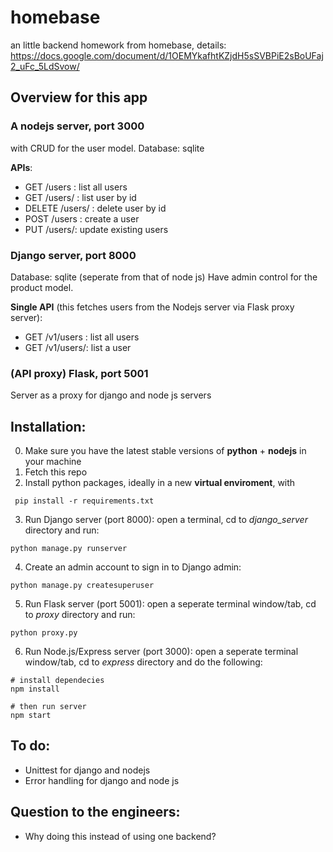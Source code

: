 # homebase
an little backend homework from homebase, details: https://docs.google.com/document/d/1OEMYkafhtKZjdH5sSVBPiE2sBoUFaj2_uFc_5LdSvow/

## Overview for this app

### A nodejs server, port 3000

with CRUD for the user model.
Database: sqlite

**APIs**:
- GET /users : list all users
- GET /users/<id> : list user by id
- DELETE /users/<id> : delete user by id
- POST /users : create a user
- PUT /users/<id>: update existing users


### Django server, port 8000
Database: sqlite (seperate from that of node js)
Have admin control for the product model. 

**Single API** (this fetches users from the Nodejs server via Flask proxy server):
- GET /v1/users : list all users
- GET /v1/users/<id>: list a user


### (API proxy) Flask, port 5001
Server as a proxy for django and node js servers

## Installation:
0. Make sure you have the latest stable versions of **python** + **nodejs** in your machine
1. Fetch this repo
2. Install python packages, ideally in a new **virtual enviroment**, with
```
 pip install -r requirements.txt
```
3. Run Django server (port 8000): open a terminal, cd to *django_server* directory and run:
```
python manage.py runserver
```
4. Create an admin account to sign in to Django admin:
```
python manage.py createsuperuser
```

5. Run Flask server (port 5001): open a seperate terminal window/tab, cd to *proxy* directory and run:
```
python proxy.py
```
6. Run Node.js/Express server (port 3000): open a seperate terminal window/tab, cd to *express* directory and do the following:
```
# install dependecies
npm install

# then run server
npm start
```

## To do:
- Unittest for django and nodejs
- Error handling for django and node js

## Question to the engineers:
- Why doing this instead of using one backend?
